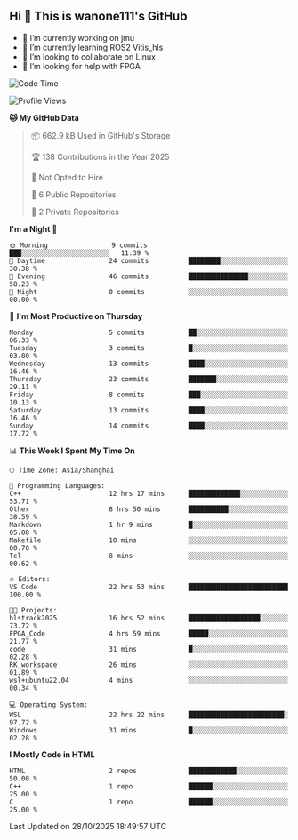 ## Hi  👋 This is wanone111's GitHub

- 🔭 I’m currently working on jmu
- 🌱 I’m currently learning ROS2 Vitis_hls
- 👯 I’m looking to collaborate on Linux
- 🤔 I’m looking for help with FPGA
<!--
**wanone111/wanone111** is a ✨ _special_ ✨ repository because its `README.md` (this file) appears on your GitHub profile.

Here are some ideas to get you started:

- 🔭 I’m currently working on jmu
- 🌱 I’m currently learning ...
- 👯 I’m looking to collaborate on ...
- 🤔 I’m looking for help with ...
- 💬 Ask me about ...
- 📫 How to reach me: ...
- 😄 Pronouns: ...
- ⚡ Fun fact: ...
-->



<!--START_SECTION:waka-->
![Code Time](http://img.shields.io/badge/Code%20Time-87%20hrs%2057%20mins-blue)

![Profile Views](http://img.shields.io/badge/Profile%20Views-12-blue)

**🐱 My GitHub Data** 

> 📦 662.9 kB Used in GitHub's Storage 
 > 
> 🏆 138 Contributions in the Year 2025
 > 
> 🚫 Not Opted to Hire
 > 
> 📜 6 Public Repositories 
 > 
> 🔑 2 Private Repositories 
 > 
**I'm a Night 🦉** 

```text
🌞 Morning                9 commits           ███░░░░░░░░░░░░░░░░░░░░░░   11.39 % 
🌆 Daytime                24 commits          ████████░░░░░░░░░░░░░░░░░   30.38 % 
🌃 Evening                46 commits          ███████████████░░░░░░░░░░   58.23 % 
🌙 Night                  0 commits           ░░░░░░░░░░░░░░░░░░░░░░░░░   00.00 % 
```
📅 **I'm Most Productive on Thursday** 

```text
Monday                   5 commits           ██░░░░░░░░░░░░░░░░░░░░░░░   06.33 % 
Tuesday                  3 commits           █░░░░░░░░░░░░░░░░░░░░░░░░   03.80 % 
Wednesday                13 commits          ████░░░░░░░░░░░░░░░░░░░░░   16.46 % 
Thursday                 23 commits          ███████░░░░░░░░░░░░░░░░░░   29.11 % 
Friday                   8 commits           ███░░░░░░░░░░░░░░░░░░░░░░   10.13 % 
Saturday                 13 commits          ████░░░░░░░░░░░░░░░░░░░░░   16.46 % 
Sunday                   14 commits          ████░░░░░░░░░░░░░░░░░░░░░   17.72 % 
```


📊 **This Week I Spent My Time On** 

```text
🕑︎ Time Zone: Asia/Shanghai

💬 Programming Languages: 
C++                      12 hrs 17 mins      █████████████░░░░░░░░░░░░   53.71 % 
Other                    8 hrs 50 mins       ██████████░░░░░░░░░░░░░░░   38.59 % 
Markdown                 1 hr 9 mins         █░░░░░░░░░░░░░░░░░░░░░░░░   05.08 % 
Makefile                 10 mins             ░░░░░░░░░░░░░░░░░░░░░░░░░   00.78 % 
Tcl                      8 mins              ░░░░░░░░░░░░░░░░░░░░░░░░░   00.62 % 

🔥 Editors: 
VS Code                  22 hrs 53 mins      █████████████████████████   100.00 % 

🐱‍💻 Projects: 
hlstrack2025             16 hrs 52 mins      ██████████████████░░░░░░░   73.72 % 
FPGA_Code                4 hrs 59 mins       █████░░░░░░░░░░░░░░░░░░░░   21.77 % 
code                     31 mins             █░░░░░░░░░░░░░░░░░░░░░░░░   02.28 % 
RK_workspace             26 mins             ░░░░░░░░░░░░░░░░░░░░░░░░░   01.89 % 
wsl+ubuntu22.04          4 mins              ░░░░░░░░░░░░░░░░░░░░░░░░░   00.34 % 

💻 Operating System: 
WSL                      22 hrs 22 mins      ████████████████████████░   97.72 % 
Windows                  31 mins             █░░░░░░░░░░░░░░░░░░░░░░░░   02.28 % 
```

**I Mostly Code in HTML** 

```text
HTML                     2 repos             ████████████░░░░░░░░░░░░░   50.00 % 
C++                      1 repo              ██████░░░░░░░░░░░░░░░░░░░   25.00 % 
C                        1 repo              ██████░░░░░░░░░░░░░░░░░░░   25.00 % 
```




 Last Updated on 28/10/2025 18:49:57 UTC
<!--END_SECTION:waka-->


